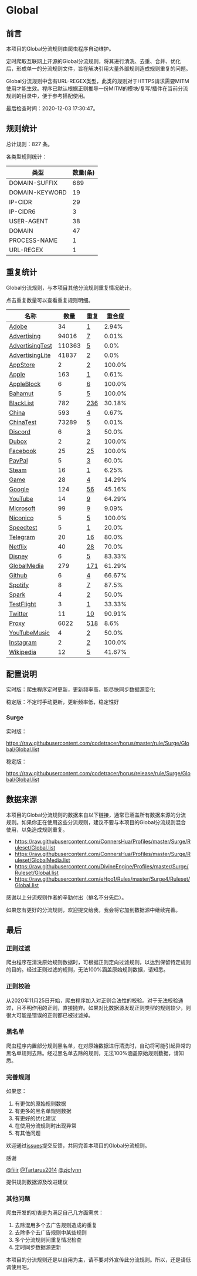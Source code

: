 # Global

## 前言

本项目的Global分流规则由爬虫程序自动维护。

定时爬取互联网上开源的Global分流规则，将其进行清洗、去重、合并、优化后，形成单一的分流规则文件，旨在解决引用大量外部规则造成规则重复的问题。


Global分流规则中含有URL-REGEX类型，此类的规则对于HTTPS请求需要MITM使用才能生效。程序已默认根据正则推导一份MITM的模块/复写/插件在当前分流规则的目录中，便于参考搭配使用。

最后检查时间：2020-12-03 17:30:47。

## 规则统计

总计规则：827 条。

各类型规则统计：

| 类型 | 数量(条) |
| ---- | ---- |
| DOMAIN-SUFFIX | 689 |
| DOMAIN-KEYWORD | 19 |
| IP-CIDR | 29 |
| IP-CIDR6 | 3 |
| USER-AGENT | 38 |
| DOMAIN | 47 |
| PROCESS-NAME | 1 |
| URL-REGEX | 1 |
## 重复统计

Global分流规则，与本项目其他分流规则重复情况统计。

点击重复数量可以查看重复规则明细。

| 名称 | 数量 | 重复 | 重合度 |
| ---- | ---- | ---- | ------ |
|  [Adobe](https://github.com/codetracer/horus/tree/master/rule/Surge/Adobe)    | 34   | [1](https://github.com/codetracer/horus/tree/master/rule/Surge/Global/Repeat.list)   |   2.94% |
|  [Advertising](https://github.com/codetracer/horus/tree/master/rule/Surge/Advertising)    | 94016   | [7](https://github.com/codetracer/horus/tree/master/rule/Surge/Global/Repeat.list)   |   0.01% |
|  [AdvertisingTest](https://github.com/codetracer/horus/tree/master/rule/Surge/AdvertisingTest)    | 110363   | [5](https://github.com/codetracer/horus/tree/master/rule/Surge/Global/Repeat.list)   |   0.0% |
|  [AdvertisingLite](https://github.com/codetracer/horus/tree/master/rule/Surge/AdvertisingLite)    | 41837   | [2](https://github.com/codetracer/horus/tree/master/rule/Surge/Global/Repeat.list)   |   0.0% |
|  [AppStore](https://github.com/codetracer/horus/tree/master/rule/Surge/AppStore)    | 2   | [2](https://github.com/codetracer/horus/tree/master/rule/Surge/Global/Repeat.list)   |   100.0% |
|  [Apple](https://github.com/codetracer/horus/tree/master/rule/Surge/Apple)    | 163   | [1](https://github.com/codetracer/horus/tree/master/rule/Surge/Global/Repeat.list)   |   0.61% |
|  [AppleBlock](https://github.com/codetracer/horus/tree/master/rule/Surge/AppleBlock)    | 6   | [6](https://github.com/codetracer/horus/tree/master/rule/Surge/Global/Repeat.list)   |   100.0% |
|  [Bahamut](https://github.com/codetracer/horus/tree/master/rule/Surge/Bahamut)    | 5   | [5](https://github.com/codetracer/horus/tree/master/rule/Surge/Global/Repeat.list)   |   100.0% |
|  [BlackList](https://github.com/codetracer/horus/tree/master/rule/Surge/BlackList)    | 782   | [236](https://github.com/codetracer/horus/tree/master/rule/Surge/Global/Repeat.list)   |   30.18% |
|  [China](https://github.com/codetracer/horus/tree/master/rule/Surge/China)    | 593   | [4](https://github.com/codetracer/horus/tree/master/rule/Surge/Global/Repeat.list)   |   0.67% |
|  [ChinaTest](https://github.com/codetracer/horus/tree/master/rule/Surge/ChinaTest)    | 73289   | [5](https://github.com/codetracer/horus/tree/master/rule/Surge/Global/Repeat.list)   |   0.01% |
|  [Discord](https://github.com/codetracer/horus/tree/master/rule/Surge/Discord)    | 6   | [3](https://github.com/codetracer/horus/tree/master/rule/Surge/Global/Repeat.list)   |   50.0% |
|  [Dubox](https://github.com/codetracer/horus/tree/master/rule/Surge/Dubox)    | 2   | [2](https://github.com/codetracer/horus/tree/master/rule/Surge/Global/Repeat.list)   |   100.0% |
|  [Facebook](https://github.com/codetracer/horus/tree/master/rule/Surge/Facebook)    | 25   | [25](https://github.com/codetracer/horus/tree/master/rule/Surge/Global/Repeat.list)   |   100.0% |
|  [PayPal](https://github.com/codetracer/horus/tree/master/rule/Surge/PayPal)    | 5   | [3](https://github.com/codetracer/horus/tree/master/rule/Surge/Global/Repeat.list)   |   60.0% |
|  [Steam](https://github.com/codetracer/horus/tree/master/rule/Surge/Steam)    | 16   | [1](https://github.com/codetracer/horus/tree/master/rule/Surge/Global/Repeat.list)   |   6.25% |
|  [Game](https://github.com/codetracer/horus/tree/master/rule/Surge/Game)    | 28   | [4](https://github.com/codetracer/horus/tree/master/rule/Surge/Global/Repeat.list)   |   14.29% |
|  [Google](https://github.com/codetracer/horus/tree/master/rule/Surge/Google)    | 124   | [56](https://github.com/codetracer/horus/tree/master/rule/Surge/Global/Repeat.list)   |   45.16% |
|  [YouTube](https://github.com/codetracer/horus/tree/master/rule/Surge/YouTube)    | 14   | [9](https://github.com/codetracer/horus/tree/master/rule/Surge/Global/Repeat.list)   |   64.29% |
|  [Microsoft](https://github.com/codetracer/horus/tree/master/rule/Surge/Microsoft)    | 99   | [9](https://github.com/codetracer/horus/tree/master/rule/Surge/Global/Repeat.list)   |   9.09% |
|  [Niconico](https://github.com/codetracer/horus/tree/master/rule/Surge/Niconico)    | 5   | [5](https://github.com/codetracer/horus/tree/master/rule/Surge/Global/Repeat.list)   |   100.0% |
|  [Speedtest](https://github.com/codetracer/horus/tree/master/rule/Surge/Speedtest)    | 5   | [1](https://github.com/codetracer/horus/tree/master/rule/Surge/Global/Repeat.list)   |   20.0% |
|  [Telegram](https://github.com/codetracer/horus/tree/master/rule/Surge/Telegram)    | 20   | [16](https://github.com/codetracer/horus/tree/master/rule/Surge/Global/Repeat.list)   |   80.0% |
|  [Netflix](https://github.com/codetracer/horus/tree/master/rule/Surge/Netflix)    | 40   | [28](https://github.com/codetracer/horus/tree/master/rule/Surge/Global/Repeat.list)   |   70.0% |
|  [Disney](https://github.com/codetracer/horus/tree/master/rule/Surge/Disney)    | 6   | [5](https://github.com/codetracer/horus/tree/master/rule/Surge/Global/Repeat.list)   |   83.33% |
|  [GlobalMedia](https://github.com/codetracer/horus/tree/master/rule/Surge/GlobalMedia)    | 279   | [171](https://github.com/codetracer/horus/tree/master/rule/Surge/Global/Repeat.list)   |   61.29% |
|  [Github](https://github.com/codetracer/horus/tree/master/rule/Surge/Github)    | 6   | [4](https://github.com/codetracer/horus/tree/master/rule/Surge/Global/Repeat.list)   |   66.67% |
|  [Spotify](https://github.com/codetracer/horus/tree/master/rule/Surge/Spotify)    | 8   | [7](https://github.com/codetracer/horus/tree/master/rule/Surge/Global/Repeat.list)   |   87.5% |
|  [Spark](https://github.com/codetracer/horus/tree/master/rule/Surge/Spark)    | 4   | [2](https://github.com/codetracer/horus/tree/master/rule/Surge/Global/Repeat.list)   |   50.0% |
|  [TestFlight](https://github.com/codetracer/horus/tree/master/rule/Surge/TestFlight)    | 3   | [1](https://github.com/codetracer/horus/tree/master/rule/Surge/Global/Repeat.list)   |   33.33% |
|  [Twitter](https://github.com/codetracer/horus/tree/master/rule/Surge/Twitter)    | 11   | [10](https://github.com/codetracer/horus/tree/master/rule/Surge/Global/Repeat.list)   |   90.91% |
|  [Proxy](https://github.com/codetracer/horus/tree/master/rule/Surge/Proxy)    | 6022   | [518](https://github.com/codetracer/horus/tree/master/rule/Surge/Global/Repeat.list)   |   8.6% |
|  [YouTubeMusic](https://github.com/codetracer/horus/tree/master/rule/Surge/YouTubeMusic)    | 4   | [2](https://github.com/codetracer/horus/tree/master/rule/Surge/Global/Repeat.list)   |   50.0% |
|  [Instagram](https://github.com/codetracer/horus/tree/master/rule/Surge/Instagram)    | 2   | [2](https://github.com/codetracer/horus/tree/master/rule/Surge/Global/Repeat.list)   |   100.0% |
|  [Wikipedia](https://github.com/codetracer/horus/tree/master/rule/Surge/Wikipedia)    | 12   | [5](https://github.com/codetracer/horus/tree/master/rule/Surge/Global/Repeat.list)   |   41.67% |
## 配置说明

实时版：爬虫程序定时更新，更新频率高，能尽快同步数据源变化

稳定版：不定时手动更新，更新频率低，稳定性好

### Surge 
实时版：

https://raw.githubusercontent.com/codetracer/horus/master/rule/Surge/Global/Global.list

稳定版：

https://raw.githubusercontent.com/codetracer/horus/release/rule/Surge/Global/Global.list

## 数据来源

本项目的Global分流规则的数据来自以下链接，通常已涵盖所有数据来源的分流规则。如果你正在使用这些分流规则，建议不要与本项目的Global分流规则混合使用，以免造成规则重复。

- https://raw.githubusercontent.com/ConnersHua/Profiles/master/Surge/Ruleset/Global.list
- https://raw.githubusercontent.com/ConnersHua/Profiles/master/Surge/Ruleset/GlobalMedia.list
- https://raw.githubusercontent.com/DivineEngine/Profiles/master/Surge/Ruleset/Global.list
- https://raw.githubusercontent.com/eHpo1/Rules/master/Surge4/Ruleset/Global.list


感谢以上分流规则作者的辛勤付出（排名不分先后）。

如果您有更好的分流规则，欢迎提交给我，我会将它加到数据源中继续完善。

## 最后

### 正则过滤

爬虫程序在清洗原始规则数据时，可根据正则定向过滤规则，以达到保留特定规则的目的。经过正则过滤的规则，无法100%涵盖原始规则数据，请知悉。

### 正则校验

从2020年11月25日开始，爬虫程序加入对正则合法性的校验。对于无法校验通过，且不明作用的正则，直接抛弃。如果对比数据源发现正则类型的规则较少，则很大可能是错误的正则都已被过滤掉。

### 黑名单

爬虫程序内置部分规则黑名单，在对原始数据进行清洗时，自动将可能引起异常的黑名单规则去除。经过黑名单去除的规则，无法100%涵盖原始规则数据，请知悉。

### 完善规则

如果您：

1. 有更优的原始规则数据
2. 有更多的黑名单规则数据
3. 有更好的优化建议
4. 在使用分流规则时出现异常
5. 有其他问题

欢迎通过[issues](https://github.com/codetracer/horus/issues/new)提交反馈，共同完善本项目的Global分流规则。

感谢

[@fiiir](https://github.com/fiiir) [@Tartarus2014](https://github.com/Tartarus2014) [@zjcfynn](https://github.com/zjcfynn) 

提供规则数据源及改进建议

### 其他问题

爬虫开发的初衷是为满足自己几方面需求：

1. 去除混用多个去广告规则造成的重复
2. 去除多个去广告规则中某些规则
3. 多个分流规则间重复情况检查
4. 定时同步数据源更新

本项目的分流规则还是以自用为主，请不要对外宣传此分流规则。所以，还是请低调使用吧。